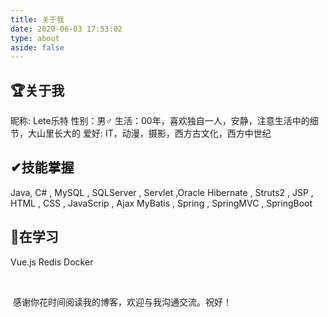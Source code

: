 ```yaml
---
title: 关于我
date: 2020-06-03 17:53:02
type: about
aside: false
---
```


## 🏆关于我

昵称: Lete乐特
性别：男♂
生活：00年，喜欢独自一人，安静，注意生活中的细节，大山里长大的
爱好: IT，动漫，摄影，西方古文化，西方中世纪

## ✔技能掌握
Java, C# , MySQL , SQLServer , Servlet ,Oracle
Hibernate , Struts2 , JSP , HTML , CSS , JavaScrip , Ajax
MyBatis , Spring , SpringMVC , SpringBoot

## 🔷在学习
Vue.js
Redis
Docker 


<br>

<i style="color:#FF6A6A;animation: announ_animation 0.8s linear infinite;" class="fa fa-heartbeat"></i>&nbsp;感谢你花时间阅读我的博客，欢迎与我沟通交流。祝好！&nbsp;<i style="color:#FF6A6A;animation: announ_animation 0.8s linear infinite;" class="fa fa-heartbeat"></i>